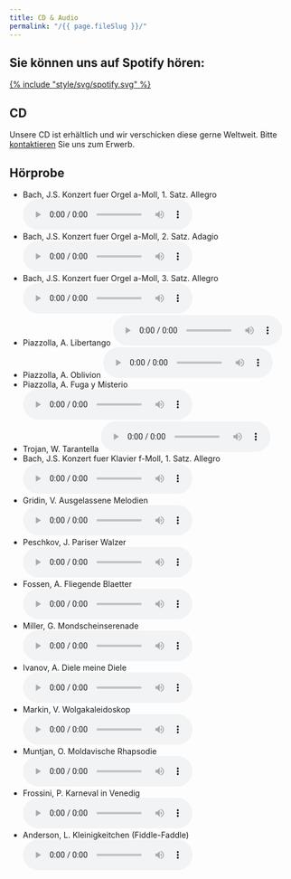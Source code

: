 ```yaml
---
title: CD & Audio
permalink: "/{{ page.fileSlug }}/"
---
```

## Sie können uns auf Spotify hören:

<a class="spotify" href="https://open.spotify.com/artist/0PPiuHGYs0TF33eIS0tqxs">{% include "style/svg/spotify.svg" %}</a>

## CD
Unsere CD ist erhältlich und wir verschicken diese gerne Weltweit. Bitte [kontaktieren](/kontakt) Sie uns zum Erwerb.

## Hörprobe
- Bach, J.S. Konzert fuer Orgel a-Moll, 1. Satz. Allegro
<audio controls><source src="/assets/audio/1.mp3" type="audio/mpeg"></audio> 
- Bach, J.S. Konzert fuer Orgel a-Moll, 2. Satz. Adagio
<audio controls><source src="/assets/audio/2.mp3" type="audio/mpeg"></audio> 
- Bach, J.S. Konzert fuer Orgel a-Moll, 3. Satz. Allegro
<audio controls><source src="/assets/audio/3.mp3" type="audio/mpeg"></audio> 
- Piazzolla, A. Libertango
<audio controls><source src="/assets/audio/4.mp3" type="audio/mpeg"></audio> 
- Piazzolla, A. Oblivion
<audio controls><source src="/assets/audio/5.mp3" type="audio/mpeg"></audio> 
- Piazzolla, A. Fuga y Misterio
<audio controls><source src="/assets/audio/6.mp3" type="audio/mpeg"></audio> 
- Trojan, W. Tarantella
<audio controls><source src="/assets/audio/7.mp3" type="audio/mpeg"></audio> 
- Bach, J.S. Konzert fuer Klavier f-Moll, 1. Satz. Allegro
<audio controls><source src="/assets/audio/8.mp3" type="audio/mpeg"></audio> 
- Gridin, V. Ausgelassene Melodien
<audio controls><source src="/assets/audio/9.mp3" type="audio/mpeg"></audio> 
- Peschkov, J. Pariser Walzer
<audio controls><source src="/assets/audio/10.mp3" type="audio/mpeg"></audio> 
- Fossen, A. Fliegende Blaetter
<audio controls><source src="/assets/audio/11.mp3" type="audio/mpeg"></audio> 
- Miller, G. Mondscheinserenade
<audio controls><source src="/assets/audio/12.mp3" type="audio/mpeg"></audio> 
- Ivanov, A. Diele meine Diele
<audio controls><source src="/assets/audio/13.mp3" type="audio/mpeg"></audio> 
- Markin, V. Wolgakaleidoskop
<audio controls><source src="/assets/audio/14.mp3" type="audio/mpeg"></audio> 
- Muntjan, O. Moldavische Rhapsodie
<audio controls><source src="/assets/audio/15.mp3" type="audio/mpeg"></audio> 
- Frossini, P. Karneval in Venedig
<audio controls><source src="/assets/audio/16.mp3" type="audio/mpeg"></audio> 
- Anderson, L. Kleinigkeitchen (Fiddle-Faddle)
<audio controls><source src="/assets/audio/17.mp3" type="audio/mpeg"></audio> 